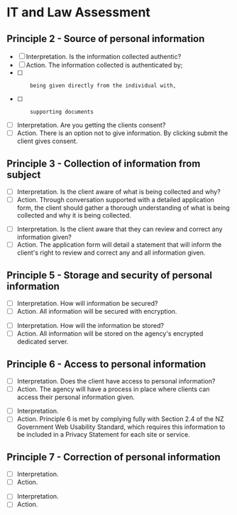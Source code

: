 # IT and Law Assessment

## Principle 2 - Source of personal information
<!-- Actionable item 1 -->
- [ ] Interpretation. Is the information collected authentic?
- [ ] Action. The information collected is authenticated by;
- [ ]         being given directly from the individual with,
- [ ]         supporting documents
<!-- Actionable item 2 -->
- [ ] Interpretation. Are you getting the clients consent?
- [ ] Action. There is an option not to give information. By clicking submit the client gives consent.

## Principle 3 - Collection of information from subject
<!-- Actionable item 1 -->
- [ ] Interpretation. Is the client aware of what is being collected and why?
- [ ] Action. Through conversation supported with a detailed application form, the client should gather a thorough understanding of what is being collected and why it is being collected.
<!-- Actionable item 2 -->
- [ ] Interpretation. Is the client aware that they can review and correct any information given?
- [ ] Action. The application form will detail a statement that will inform the client's right to review and correct any and all information given.

## Principle 5 - Storage and security of personal information
<!-- Actionable item 1 -->
- [ ] Interpretation. How will information be secured?
- [ ] Action. All information will be secured with encryption.
<!-- Actionable item 2 -->
- [ ] Interpretation. How will the information be stored?
- [ ] Action. All information will be stored on the agency's encrypted dedicated server.

## Principle 6 - Access to personal information
<!-- Actionable item 1 -->
- [ ] Interpretation. Does the client have access to personal information?
- [ ] Action. The agency will have a process in place where clients can access their personal information given.
<!-- Actionable item 2 -->
- [ ] Interpretation. 
- [ ] Action. Principle 6 is met by complying fully with Section 2.4 of the NZ Government Web Usability Standard, which requires this information to be included in a Privacy Statement for each site or service.

## Principle 7 - Correction of personal information
<!-- Actionable item 1 -->
- [ ] Interpretation. 
- [ ] Action. 
<!-- Actionable item 2 -->
- [ ] Interpretation. 
- [ ] Action. 
